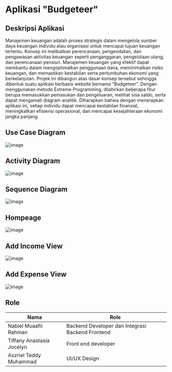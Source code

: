 # Aplikasi "Budgeteer"

## Deskripsi Aplikasi
Manajemen keuangan adalah proses strategis dalam mengelola sumber daya keuangan individu atau organisasi untuk mencapai tujuan keuangan tertentu. Konsep ini melibatkan perencanaan, pengendalian, dan pengawasan aktivitas keuangan seperti penganggaran, pengelolaan utang, dan perencanaan pensiun. Manajemen keuangan yang efektif dapat membantu dalam mengoptimalkan penggunaan dana, meminimalkan risiko keuangan, dan memastikan kestabilan serta pertumbuhan ekonomi yang berkelanjutan. Projek ini dibangun atas dasar konsep tersebut sehingga dibentuk suatu aplikasi berbasis website bernama “Budgeteer”. Dengan menggunakan metode Extreme Programming, dilahirkan beberapa fitur berupa memasukkan pemasukan dan pengeluaran, melihat sisa saldo, serta dapat mengamati diagram analitik. Diharapkan bahwa dengan menerapkan aplikasi ini, setiap individu dapat mencapai kestabilan finansial, meningkatkan efisiensi operasional, dan mencapai kesejahteraan ekonomi jangka panjang. 

## Use Case Diagram
![image](https://github.com/user-attachments/assets/21880329-6674-4acf-823f-c830a53ee9fe)

## Activity Diagram
![image](https://github.com/user-attachments/assets/a19c1227-91b8-41b3-968d-a0e467d5cfa8)

## Sequence Diagram
![image](https://github.com/user-attachments/assets/284684f8-0fcf-4c63-a355-10a4f9a8f28f)

## Hompeage
![image](https://github.com/user-attachments/assets/f7d6229b-b5ab-445f-bf6a-538662c9a874)

## Add Income View
![image](https://github.com/user-attachments/assets/b8fd4ba3-1678-4030-b6c7-15eb6abe6f26)

## Add Expense View
![image](https://github.com/user-attachments/assets/c32f2314-f1c8-4b51-8132-30edc529284c)

## Role

| Nama                        | Role                                              |
|-----------------------------|---------------------------------------------------|
| Nabiel Muaafii Rahman       | Backend Developer dan Integrasi Backend Frontend |
| Tiffany Anastasia Jocelyn  | Front end developer                               |
| Aszriel Teddy Muhammad      | UI/UX Design                                      |






